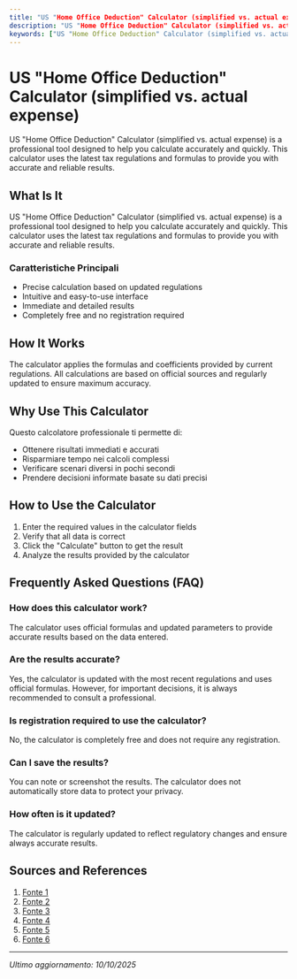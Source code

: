 ```yaml
---
title: "US "Home Office Deduction" Calculator (simplified vs. actual expense)"
description: "US "Home Office Deduction" Calculator (simplified vs. actual expense) is a professional tool designed to help you calculate accurately and quickly. This calculator uses the latest tax regulations and formulas to provide you with accurate and reliable results."
keywords: ["US "Home Office Deduction" Calculator (simplified vs. actual expense)", "calcolatore", "calcolo online"]
---
```


# US "Home Office Deduction" Calculator (simplified vs. actual expense)

US "Home Office Deduction" Calculator (simplified vs. actual expense) is a professional tool designed to help you calculate accurately and quickly. This calculator uses the latest tax regulations and formulas to provide you with accurate and reliable results.

## What Is It

US "Home Office Deduction" Calculator (simplified vs. actual expense) is a professional tool designed to help you calculate accurately and quickly. This calculator uses the latest tax regulations and formulas to provide you with accurate and reliable results.

### Caratteristiche Principali

- Precise calculation based on updated regulations
- Intuitive and easy-to-use interface
- Immediate and detailed results
- Completely free and no registration required

## How It Works

The calculator applies the formulas and coefficients provided by current regulations. All calculations are based on official sources and regularly updated to ensure maximum accuracy.

## Why Use This Calculator

Questo calcolatore professionale ti permette di:

- Ottenere risultati immediati e accurati
- Risparmiare tempo nei calcoli complessi
- Verificare scenari diversi in pochi secondi
- Prendere decisioni informate basate su dati precisi

## How to Use the Calculator

1. Enter the required values in the calculator fields
2. Verify that all data is correct
3. Click the "Calculate" button to get the result
4. Analyze the results provided by the calculator

## Frequently Asked Questions (FAQ)

### How does this calculator work?

The calculator uses official formulas and updated parameters to provide accurate results based on the data entered.

### Are the results accurate?

Yes, the calculator is updated with the most recent regulations and uses official formulas. However, for important decisions, it is always recommended to consult a professional.

### Is registration required to use the calculator?

No, the calculator is completely free and does not require any registration.

### Can I save the results?

You can note or screenshot the results. The calculator does not automatically store data to protect your privacy.

### How often is it updated?

The calculator is regularly updated to reflect regulatory changes and ensure always accurate results.

## Sources and References

1. [Fonte 1](https://www.irs.gov/businesses/small-businesses-self-employed/simplified-option-for-home-office-deduction)
2. [Fonte 2](https://bpa.tax/home-office-deduction-calculator-2025/)
3. [Fonte 3](https://www.reihub.net/resources/calculating-your-home-office-deduction/)
4. [Fonte 4](https://www.taxslayerpro.com/blog/post/many-home-based-businesses-can-use-simplified-method-for-claiming-home-office-deduction)
5. [Fonte 5](https://www.keepertax.com/posts/should-i-use-the-simplified-home-office-deduction)
6. [Fonte 6](https://support.taxslayer.com/hc/en-us/articles/6163174713997-How-do-I-Use-the-Simplified-Method-for-Business-Use-of-Home-Form-8829)

---

*Ultimo aggiornamento: 10/10/2025*
